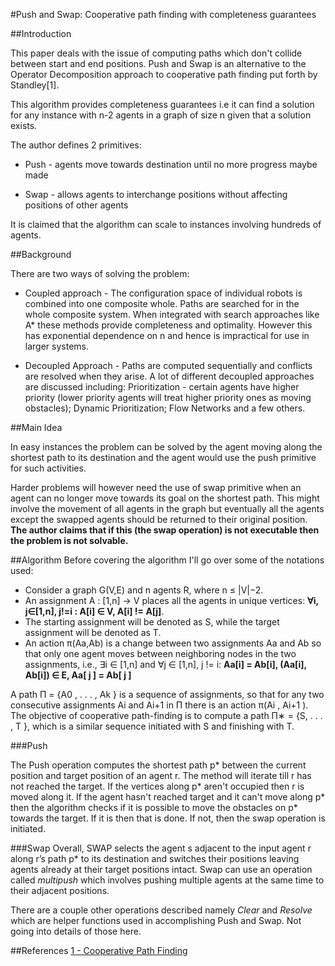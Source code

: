 #Push and Swap: Cooperative path finding with completeness guarantees

##Introduction

This paper deals with the issue of computing paths which don't collide between start and end positions. Push and Swap is an alternative to the Operator Decomposition approach to cooperative path finding put forth by Standley[1].

This algorithm provides completeness guarantees i.e it can find a solution for any instance with n-2 agents in a graph of size n given that a solution exists.

The author defines 2 primitives:

* Push - agents move towards destination until no more progress maybe made

* Swap - allows agents to interchange positions without affecting positions of other agents

It is claimed that the algorithm can scale to instances involving hundreds of agents.

##Background

There are two ways of solving the problem:

* Coupled approach - The configuration space of individual robots is combined into one composite whole. Paths are searched for in the whole composite system. When integrated with search approaches like A* these methods provide completeness and optimality. However this has exponential dependence on n and hence is impractical for use in larger systems.

* Decoupled Approach - Paths are computed sequentially and conflicts are resolved when they arise. A lot of different decoupled approaches are discussed including: Prioritization - certain agents have higher priority (lower priority agents will treat higher priority ones as moving obstacles); Dynamic Prioritization; Flow Networks and a few others.

##Main Idea

In easy instances the problem can be solved by the agent moving along the shortest path to its destination and the agent would use the push primitive for such activities.

Harder problems will however need the use of swap primitive when an agent can no longer move towards its goal on the shortest path. This might involve the movement of all agents in the graph but eventually all the agents except the swapped agents should be returned to their original position. **The author claims that if this (the swap operation) is not executable then the problem is not solvable.**

##Algorithm
Before covering the algorithm I'll go over some of the notations used:

* Consider a graph G(V,E) and n agents R, where n ≤ |V|−2.
* An assignment A : [1,n] → V places all the agents in unique vertices: **∀i, j∈[1,n], j!=i : A[i] ∈ V, A[i] != A[j]**.
* The starting assignment will be denoted as S, while the target assignment will be denoted as T.
* An action π(Aa,Ab) is a change between two assignments Aa and Ab so that only one agent moves between neighboring nodes in the two assignments, i.e., ∃i ∈ [1,n] and ∀j ∈ [1,n], j != i: **Aa[i] = Ab[i], (Aa[i], Ab[i]) ∈ E, Aa[ j ] = Ab[ j ]**

A path Π = {A0 , . . . , Ak } is a sequence of assignments, so that for any two consecutive assignments Ai and Ai+1 in Π there is an action π(Ai , Ai+1 ). The objective of cooperative path-finding is to compute a path Π∗ = {S, . . . , T }, which is a similar sequence initiated with S and finishing with T.

###Push

The Push operation computes the shortest path p* between the current position and target position of an agent r. The method will iterate till r has not reached the target. If the vertices along p* aren't occupied then r is moved along it. If the agent hasn't reached target and it can't move along p* then the algorithm checks if it is possible to move the obstacles on p* towards the target. If it is then that is done. If not, then the swap operation is initiated.

###Swap
Overall, SWAP selects the agent s adjacent to the input agent r along r’s path p* to its destination and switches their positions leaving agents already at
their target positions intact. Swap can use an operation called *multipush* which involves pushing multiple agents at the same time to their adjacent positions.

There are a couple other operations described namely *Clear* and *Resolve* which are helper functions used in accomplishing Push and Swap. Not going into details of those here.


##References
[1 - Cooperative Path Finding](coop-path-finding.md)
